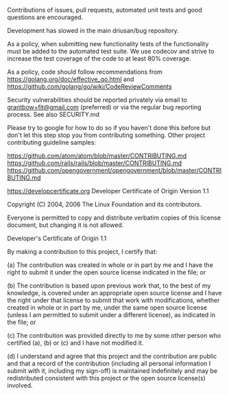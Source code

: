 Contributions of issues, pull requests, automated unit tests and good questions
are encouraged.

Development has slowed in the main driusan/bug repository.

As a policy, when submitting new functionality tests of the functionality
must be added to the automated test suite. We use codecov and strive to
increase the test coverage of the code to at least 80% coverage.

As a policy, code should follow recommendations from
https://golang.org/doc/effective_go.html and
https://github.com/golang/go/wiki/CodeReviewComments

Security vulnerabilities should be reported privately via email to
grantbow+fit@gmail.com (preferred) or via the regular bug reporting process.
See also SECURITY.md

Please try to google for how to do so if you haven't done this before but don't
let this step stop you from contributing something. Other project contributing
guideline samples:

https://github.com/atom/atom/blob/master/CONTRIBUTING.md
https://github.com/rails/rails/blob/master/CONTRIBUTING.md
https://github.com/opengovernment/opengovernment/blob/master/CONTRIBUTING.md

https://developcertificate.org
Developer Certificate of Origin
Version 1.1

Copyright (C) 2004, 2006 The Linux Foundation and its contributors.

Everyone is permitted to copy and distribute verbatim copies of this
license document, but changing it is not allowed.

Developer's Certificate of Origin 1.1

By making a contribution to this project, I certify that:

(a) The contribution was created in whole or in part by me and I
    have the right to submit it under the open source license
    indicated in the file; or

(b) The contribution is based upon previous work that, to the best
    of my knowledge, is covered under an appropriate open source
    license and I have the right under that license to submit that
    work with modifications, whether created in whole or in part
    by me, under the same open source license (unless I am
    permitted to submit under a different license), as indicated
    in the file; or

(c) The contribution was provided directly to me by some other
    person who certified (a), (b) or (c) and I have not modified
    it.

(d) I understand and agree that this project and the contribution
    are public and that a record of the contribution (including all
    personal information I submit with it, including my sign-off) is
    maintained indefinitely and may be redistributed consistent with
    this project or the open source license(s) involved.
